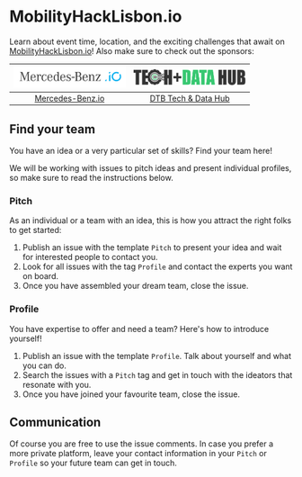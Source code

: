 # MobilityHackLisbon.io 

Learn about event time, location, and the exciting challenges that await on [MobilityHackLisbon.io](https://mobilityhacklisbon.io/)! Also make sure to check out the sponsors:

| <img style="width: 200px; max-width: 100%" src=".media/Logo-MB.io-01.svg"> | <img style="width: 200px; max-width: 100%" src=".media/LetteringLogoBlackGreen.svg"> |
| - | - |
| <div align="center">[Mercedes-Benz.io](https://mercedes-benz.io)</div> | <div align="center">[DTB Tech & Data Hub](https://techhublisbon.io)</div> |

## Find your team 

You have an idea or a very particular set of skills? Find your team here! 

We will be working with issues to pitch ideas and present individual profiles, so make sure to read the instructions below.

### Pitch 

As an individual or a team with an idea, this is how you attract the right folks to get started: 
1. Publish an issue with the template `Pitch` to present your idea and wait for interested people to contact you. 
1. Look for all issues with the tag `Profile` and contact the experts you want on board. 
1. Once you have assembled your dream team, close the issue. 

### Profile 

You have expertise to offer and need a team? Here's how to introduce yourself!
1. Publish an issue with the template `Profile`. Talk about yourself and what you can do.
1. Search the issues with a `Pitch` tag and get in touch with the ideators that resonate with you. 
1. Once you have joined your favourite team, close the issue. 

## Communication 

Of course you are free to use the issue comments. In case you prefer a more private platform, leave your contact information in your `Pitch` or `Profile` so your future team can get in touch.
